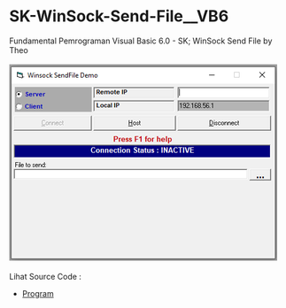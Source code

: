 # SK-WinSock-Send-File__VB6
Fundamental Pemrograman Visual Basic 6.0 - SK; WinSock Send File by Theo<br><br>
<img src="https://github.com/RizkyKhapidsyah/SK-WinSock-Send-File__VB6/blob/main/result/001.PNG"><br><br>
Lihat Source Code : <br>
- <a href="https://github.com/RizkyKhapidsyah/SK-WinSock-Send-File__VB6/blob/main/frmMain.frm">Program</a>
